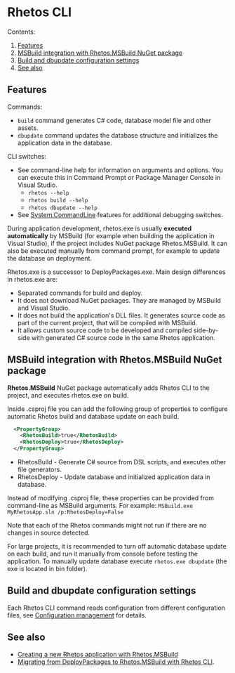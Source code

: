 # Rhetos CLI

Contents:

1. [Features](#features)
2. [MSBuild integration with Rhetos.MSBuild NuGet package](#msbuild-integration-with-rhetosmsbuild-nuget-package)
3. [Build and dbupdate configuration settings](#build-and-dbupdate-configuration-settings)
4. [See also](#see-also)

## Features

Commands:

* `build` command generates C# code, database model file and other assets.
* `dbupdate` command updates the database structure and initializes the application data in the database.

CLI switches:

* See command-line help for information on arguments and options.
  You can execute this in Command Prompt or Package Manager Console in Visual Studio.
  * `rhetos --help`
  * `rhetos build --help`
  * `rhetos dbupdate --help`
* See [System.CommandLine](https://github.com/dotnet/command-line-api/wiki/Features-overview) features for additional debugging switches.

During application development, rhetos.exe is usually **executed automatically** by MSBuild
(for example when building the application in Visual Studio),
if the project includes NuGet package Rhetos.MSBuild.
It can also be executed manually from command prompt,
for example to update the database on deployment.

Rhetos.exe is a successor to DeployPackages.exe. Main design differences in rhetos.exe are:

* Separated commands for build and deploy.
* It does not download NuGet packages. They are managed by MSBuild and Visual Studio.
* It does not build the application's DLL files. It generates source code as part of
  the current project, that will be compiled with MSBuild.
* It allows custom source code to be developed and compiled side-by-side with generated
  C# source code in the same Rhetos application.

## MSBuild integration with Rhetos.MSBuild NuGet package

**Rhetos.MSBuild** NuGet package automatically adds Rhetos CLI to the project, and
executes rhetos.exe on build.

Inside .csproj file you can add the following group of properties to configure automatic
Rhetos build and database update on each build.

```xml
  <PropertyGroup>
    <RhetosBuild>true</RhetosBuild>
    <RhetosDeploy>true</RhetosDeploy>
  </PropertyGroup>
```

* RhetosBuild - Generate C# source from DSL scripts, and executes other file generators.
* RhetosDeploy - Update database and initialized application data in database.

Instead of modifying .csproj file, these properties can be provided from command-line
as MSBuild arguments.
For example: `MSBuild.exe MyRhetosApp.sln /p:RhetosDeploy=False`

Note that each of the Rhetos commands might not run if there are no changes in source detected.

For large projects, it is recommended to turn off automatic database update on each build,
and run it manually from console before testing the application.
To manually update database execute `rhetos.exe dbupdate` (the exe is located in bin folder).

## Build and dbupdate configuration settings

Each Rhetos CLI command reads configuration from different configuration files,
see [Configuration management](Configuration-management) for details.

## See also

* [Creating a new Rhetos application with Rhetos.MSBuild](Creating-new-WCF-Rhetos-application.md)
* [Migrating from DeployPackages to Rhetos.MSBuild with Rhetos CLI](Migrating-from-DeployPackages-to-Rhetos-CLI).
